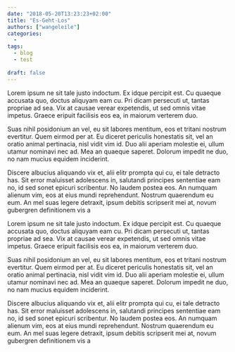 ```yaml
---
date: "2018-05-20T13:23:23+02:00"
title: "Es-Geht-Los"
authors: ["wangeleile"]
categories:
  -
tags:
  - blog
  - test
  
draft: false
---
```

Lorem ipsum ne sit tale justo indoctum. Ex idque percipit est. Cu quaeque accusata quo, doctus aliquyam eam cu. Pri dicam persecuti ut, tantas propriae ad sea. Vix at causae verear expetendis, ut sed omnis vitae impetus. Graece eripuit facilisis eos ea, in maiorum verterem duo.

Suas nihil posidonium an vel, eu sit labores mentitum, eos et tritani nostrum evertitur. Quem eirmod per at. Eu diceret periculis honestatis sit, vel an oratio animal pertinacia, nisl vidit vim id. Duo alii aperiam molestie ei, ullum utamur nominavi nec ad. Mea an quaeque saperet. Dolorum impedit ne duo, no nam mucius equidem inciderint.

Discere albucius aliquando vix et, alii elitr prompta qui cu, ei tale detracto has. Sit error maluisset adolescens in, salutandi principes sententiae eam no, id sed sonet epicuri scribentur. No laudem postea eos. An numquam alienum vim, eos at eius mundi reprehendunt. Nostrum quaerendum eu eum. An mel suas legere detraxit, ipsum debitis scripserit mei at, novum gubergren definitionem vis a 

Lorem ipsum ne sit tale justo indoctum. Ex idque percipit est. Cu quaeque accusata quo, doctus aliquyam eam cu. Pri dicam persecuti ut, tantas propriae ad sea. Vix at causae verear expetendis, ut sed omnis vitae impetus. Graece eripuit facilisis eos ea, in maiorum verterem duo.

Suas nihil posidonium an vel, eu sit labores mentitum, eos et tritani nostrum evertitur. Quem eirmod per at. Eu diceret periculis honestatis sit, vel an oratio animal pertinacia, nisl vidit vim id. Duo alii aperiam molestie ei, ullum utamur nominavi nec ad. Mea an quaeque saperet. Dolorum impedit ne duo, no nam mucius equidem inciderint.

Discere albucius aliquando vix et, alii elitr prompta qui cu, ei tale detracto has. Sit error maluisset adolescens in, salutandi principes sententiae eam no, id sed sonet epicuri scribentur. No laudem postea eos. An numquam alienum vim, eos at eius mundi reprehendunt. Nostrum quaerendum eu eum. An mel suas legere detraxit, ipsum debitis scripserit mei at, novum gubergren definitionem vis a 
